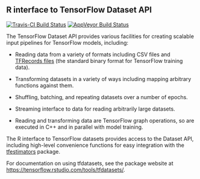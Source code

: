 
## R interface to TensorFlow Dataset API

[![Travis-CI Build Status](https://travis-ci.org/rstudio/tfdatasets.svg?branch=master)](https://travis-ci.org/rstudio/tfdatasets) 
[![AppVeyor Build Status](https://ci.appveyor.com/api/projects/status/github/rstudio/tfdatasets?branch=master&svg=true)](https://ci.appveyor.com/project/rstudio/tfdatasets)

The TensorFlow Dataset API provides various facilities for creating scalable input pipelines for TensorFlow models, including:

- Reading data from a variety of formats including CSV files and [TFRecords files](https://www.tensorflow.org/api_guides/python/python_io#tfrecords_format_details) (the standard binary format for TensorFlow training data).

- Transforming datasets in a variety of ways including mapping arbitrary functions against them.

- Shuffling, batching, and repeating datasets over a number of epochs.

- Streaming interface to data for reading arbitrarily large datasets.

- Reading and transforming data are TensorFlow graph operations, so are executed in C++ and in parallel with model training.

The R interface to TensorFlow datasets provides access to the Dataset API, including high-level convenience functions for easy integration with the [tfestimators](https://tensorflow.rstudio.com/tfestimators) package.

For documentation on using tfdatasets, see the package website at <https://tensorflow.rstudio.com/tools/tfdatasets/>.
